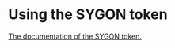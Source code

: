 # Using the SYGON token

<a href="https://github.com/mocamircea/sygon-token/blob/master/README.md" target="_blank">The documentation of the SYGON token.</a>

